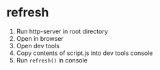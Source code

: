 # refresh

1. Run http-server in root directory
2. Open in browser
3. Open dev tools
4. Copy contents of script.js into dev tools console
5. Run `refresh()` in console
